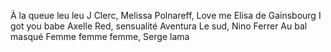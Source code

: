 À la queue leu leu
J Clerc, Melissa
Polnareff, Love me
Elisa de Gainsbourg 
I got you babe
Axelle Red, sensualité 
Aventura
Le sud, Nino Ferrer
Au bal masqué
Femme femme femme, Serge lama


